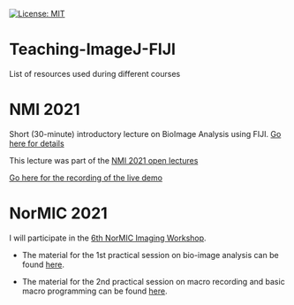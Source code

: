 [![License: MIT](https://img.shields.io/badge/License-MIT-yellow.svg)](https://opensource.org/licenses/MIT)

# Teaching-ImageJ-FIJI

List of resources used during different courses

# NMI 2021
Short (30-minute) introductory lecture on BioImage Analysis using FIJI. [Go here for details](./NMI-2021)

This lecture was part of the [NMI 2021 open lectures](https://nmisweden.se/arkiv/4th-nmi-course-online.html)

[Go here for the recording of the live demo](https://youtu.be/_9TWrzm3vBg)
# NorMIC 2021

I will participate in the [6th NorMIC Imaging Workshop](https://www.med.uio.no/ncmm/english/news-and-events/events/courses-and-workshops/2021/normic-imaging-workshop-course-in-advanced-light-m.html). 

* The material for the 1st practical session on bio-image analysis can be found [here](./NorMIC-20201/Day_1_Intro).

* The material for the 2nd practical session on macro recording and basic macro programming can be found [here](./NorMIC-20201/Day_2_Macro_recording).
